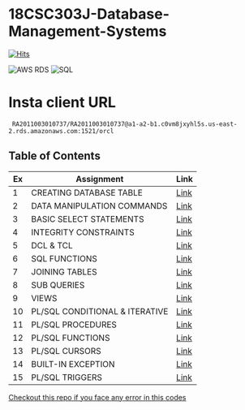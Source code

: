 # 18CSC303J-Database-Management-Systems
[![Hits](https://hits.sh/github.com/VikashPR/DBMS.svg?extraCount=2578)](https://hits.sh/github.com/VikashPR/DBMS/)

![AWS RDS](https://img.shields.io/badge/Amazon_AWS-FF9900?style=for-the-badge&logo=amazonaws&logoColor=white)
![SQL](https://img.shields.io/badge/MySQL-005C84?style=for-the-badge&logo=mysql&logoColor=white)

# Insta client URL

```
 RA2011003010737/RA2011003010737@a1-a2-b1.c0vm8jxyhl5s.us-east-2.rds.amazonaws.com:1521/orcl
```

## Table of Contents

| Ex | Assignment | Link |
| --- | --- | --- |
| 1 | CREATING DATABASE TABLE | [Link](./Ex-1.md) |
| 2 | DATA MANIPULATION COMMANDS | [Link](./Ex-2.md) |
| 3 | BASIC SELECT STATEMENTS | [Link](./Ex-3.md) |
| 4 | INTEGRITY CONSTRAINTS | [Link](./Ex-4.md) |
| 5 | DCL & TCL | [Link](./Ex-5.md) |
| 6 | SQL FUNCTIONS | [Link](./Ex-6.md) |
| 7 | JOINING TABLES | [Link](./Ex-7.md) |
| 8 | SUB QUERIES | [Link](./Ex-8.md) |
| 9 | VIEWS | [Link](./Ex-9.md) |
| 10 | PL/SQL CONDITIONAL & ITERATIVE| [Link](./Ex-10.md) |
| 11 | PL/SQL PROCEDURES | [Link](./Ex-11.md) |
| 12 | PL/SQL FUNCTIONS | [Link](./Ex-12.md) |
| 13 | PL/SQL CURSORS | [Link](./Ex-13.md) |
| 14 | BUILT-IN EXCEPTION | [Link](./Ex-14.md) |
| 15 | PL/SQL TRIGGERS | [Link](./Ex-15.md) |

[Checkout this repo if you face any error in this codes](https://github.com/VikashPR/DBMS_LAB)
